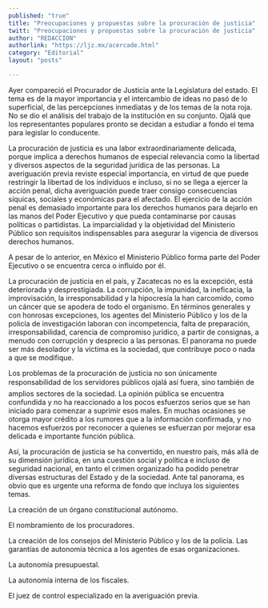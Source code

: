 ```yaml
---
published: "true"
title: "Preocupaciones y propuestas sobre la procuración de justicia"
twitt: "Preocupaciones y propuestas sobre la procuración de justicia"
author: "REDACCION"
authorlink: "https://ljz.mx/acercade.html"
category: "Editorial"
layout: "posts"

---
```



  Ayer compareció el Procurador de Justicia ante la Legislatura del estado. El tema es de la mayor importancia y el intercambio de ideas no pasó de lo superficial, de las percepciones inmediatas y de los temas de la nota roja. No se dio el análisis del trabajo de la institución en su conjunto. Ojalá que los representantes populares pronto se decidan a estudiar a fondo el tema para legislar lo conducente.



  La procuración de justicia es una labor extraordinariamente delicada, porque implica a derechos humanos de especial relevancia como la libertad y diversos aspectos de la seguridad jurídica de las personas. La averiguación previa reviste especial importancia, en virtud de que puede restringir la libertad de los individuos e incluso, si no se llega a ejercer la acción penal, dicha averiguación puede traer consigo consecuencias síquicas, sociales y económicas para el afectado. El ejercicio de la acción penal es demasiado importante para los derechos humanos para dejarlo en las manos del Poder Ejecutivo y que pueda contaminarse por causas políticas o partidistas. La imparcialidad y la objetividad del Ministerio Público son requisitos indispensables para asegurar la vigencia de diversos derechos humanos.



  A pesar de lo anterior, en México el Ministerio Público forma parte del Poder Ejecutivo o se encuentra cerca o influido por él.



  La procuración de justicia en el país, y Zacatecas no es la excepción, está deteriorada y desprestigiada. La corrupción, la impunidad, la ineficacia, la improvisación, la irresponsabilidad y la hipocresía la han carcomido, como un cáncer que se apodera de todo el organismo. En términos generales y con honrosas excepciones, los agentes del Ministerio Público y los de la policía de investigación laboran con incompetencia, falta de preparación, irresponsabilidad, carencia de compromiso jurídico, a partir de consignas, a menudo con corrupción y desprecio a las personas. El panorama no puede ser más desolador y la víctima es la sociedad, que contribuye poco o nada a que se modifique.



  Los problemas de la procuración de justicia no son únicamente responsabilidad de los servidores públicos ojalá así fuera, sino también de amplios sectores de la sociedad. La opinión pública se encuentra confundida y no ha reaccionado a los pocos esfuerzos serios que se han iniciado para comenzar a suprimir esos males. En muchas ocasiones se otorga mayor crédito a los rumores que a la información confirmada, y no hacemos esfuerzos por reconocer a quienes se esfuerzan por mejorar esa delicada e importante función pública.



  Así, la procuración de justicia se ha convertido, en nuestro país, más allá de su dimensión jurídica, en una cuestión social y política e incluso de seguridad nacional, en tanto el crimen organizado ha podido penetrar diversas estructuras del Estado y de la sociedad. Ante tal panorama, es obvio que es urgente una reforma de fondo que incluya los siguientes temas.



  La creación de un órgano constitucional autónomo.



  El nombramiento de los procuradores.



  La creación de los consejos del Ministerio Público y los de la policía. Las garantías de autonomía técnica a los agentes de esas organizaciones.



  La autonomía presupuestal.



  La autonomía interna de los fiscales.



  El juez de control especializado en la averiguación previa.

